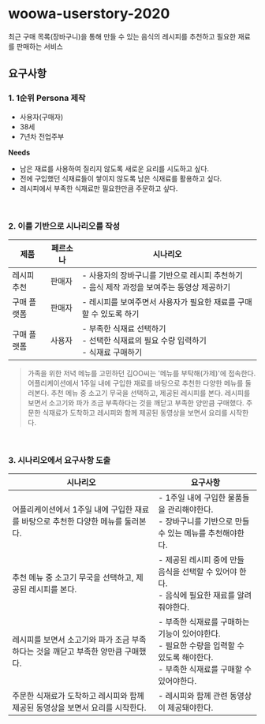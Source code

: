 # woowa-userstory-2020

최근 구매 목록(장바구니)을 통해 만들 수 있는 음식의 레시피를 추천하고 필요한 재료를 판매하는 서비스

## 요구사항
### **1. 1순위 Persona 제작**
- 사용자(구매자)
- 38세
- 7년차 전업주부  
  
**Needs**
- 남은 재료를 사용하여 질리지 않도록 새로운 요리를 시도하고 싶다.
- 전에 구입했던 식재료들이 쌓이지 않도록 남은 식재료를 활용하고 싶다.
- 레시피에서 부족한 식재료만 필요한만큼 주문하고 싶다.
<br/>

### **2. 이를 기반으로 시나리오를 작성**

|제품|페르소나|시나리오|
|---|---|---|
|레시피 추천|판매자|- 사용자의 장바구니를 기반으로 레시피 추천하기<br/>- 음식 제작 과정을 보여주는 동영상 제공하기|
|구매 플랫폼|판매자|- 레시피를 보여주면서 사용자가 필요한 재료를 구매할 수 있도록 하기|
|구매 플랫폼|사용자|- 부족한 식재료 선택하기<br/>- 선택한 식재료의 필요 수량 입력하기<br/>- 식재료 구매하기|

>가족을 위한 저녁 메뉴를 고민하던 김OO씨는 '메뉴를 부탁해(가제)'에 접속한다.
>어플리케이션에서 1주일 내에 구입한 재료를 바탕으로 추천한 다양한 메뉴를 둘러본다.
>추천 메뉴 중 소고기 무국을 선택하고, 제공된 레시피를 본다.
>레시피를 보면서 소고기와 파가 조금 부족하다는 것을 깨닫고 부족한 양만큼 구매했다.
>주문한 식재료가 도착하고 레시피와 함께 제공된 동영상을 보면서 요리를 시작한다.

<br/>

### **3. 시나리오에서 요구사항 도출**

|시나리오|요구사항|
|---|---|
|어플리케이션에서 1주일 내에 구입한 재료를 바탕으로 추천한 다양한 메뉴를 둘러본다.|- 1주일 내에 구입한 물품들을 관리해야한다.<br/>- 장바구니를 기반으로 만들 수 있는 메뉴를 추천해야한다.|
|추천 메뉴 중 소고기 무국을 선택하고, 제공된 레시피를 본다.|- 제공된 레시피 중에 만들 음식을 선택할 수 있어야 한다.<br/>- 음식에 필요한 재료를 알려줘야한다.|
|레시피를 보면서 소고기와 파가 조금 부족하다는 것을 깨닫고 부족한 양만큼 구매했다.|- 부족한 식재료를 구매하는 기능이 있어야한다.<br/>- 필요한 수량을 입력할 수 있도록 해야한다.<br/>- 부족한 식재료를 구매할 수 있어야한다.|
|주문한 식재료가 도착하고 레시피와 함께 제공된 동영상을 보면서 요리를 시작한다.|- 레시피와 함께 관련 동영상이 제공돼야한다.|
<br/>